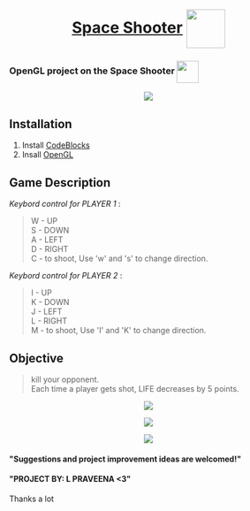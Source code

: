 <h1 align="center"> 
    <a href="https://rajathpi.github.io/space-shooter/">Space Shooter</a>  
    <img src="https://em-content.zobj.net/source/microsoft-teams/337/rocket_1f680.png" width="70" align="center">
</h1>
<!-- <a href="https://raw.githubusercontent.com/rajathpi/space-shooter/main/main.cpp">
  Code
  <img src="https://emojipedia-us.s3.amazonaws.com/source/microsoft-teams/337/backhand-index-pointing-left_1f448.png" width="30" align="center">
  <img src="https://emojipedia-us.s3.amazonaws.com/source/microsoft-teams/337/robot_1f916.png" width="40" align="center">
 </a> -->

### OpenGL project on the Space Shooter <img src="https://em-content.zobj.net/source/microsoft-teams/337/alien-monster_1f47e.png" width="40" align="center">
<p align="center">
<img src="https://imgur.com/2e8FSeb.gif" >
</p>

<p>
</p>
<p>
</p>



## **Installation**

1) Install [CodeBlocks](https://www.codeblocks.org/downloads/binaries/)<br>
2) Insall [OpenGL](https://www.transmissionzero.co.uk/software/freeglut-devel/)<br>


## **Game Description**

*Keybord control for PLAYER 1* : 
> W - UP <br />
> S - DOWN <br />
> A - LEFT <br />
> D - RIGHT <br />
> C - to shoot, Use 'w' and 's' to change direction. <br />  

*Keybord control for PLAYER 2* : 
> I - UP <br />
> K - DOWN <br />
> J - LEFT <br />
> L - RIGHT <br />
> M - to shoot, Use 'I' and 'K' to change direction. <br />  
                                                                              
## **Objective**
                      
> kill your opponent. <br />
> Each time a player gets shot, LIFE decreases by 5 points. <br />






<p>
  
  
</p>
<p>
</p>


<p>
</p>

<p align="center">
<img src="https://imgur.com/Qez9nvx.png" >
</p>

<p>
</p>

<p align="center">
<img src="https://imgur.com/Ds5JO6O.png" >
</p>

<p>
</p>

<p align="center">
<img src="https://imgur.com/HWO5aoZ.png" >
</p>


#### "Suggestions and project improvement ideas are welcomed!"

#### "PROJECT BY: L PRAVEENA <3"

<bold>Thanks a lot</bold><br/>
                                         
